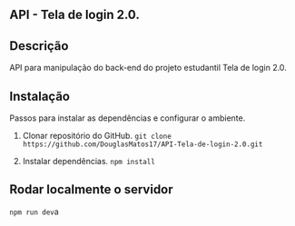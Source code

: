 ## API - Tela de login 2.0.

## Descrição
API para manipulação do back-end do projeto estudantil Tela de login 2.0.

## Instalação
Passos para instalar as dependências e configurar o ambiente.

1. Clonar repositório do GitHub.
    ``git clone https://github.com/DouglasMatos17/API-Tela-de-login-2.0.git``

2. Instalar dependências.
    ``npm install``

## Rodar localmente o servidor 
``npm run dev``a
